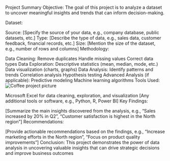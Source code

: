Project Summary
Objective: The goal of this project is to analyze a dataset to uncover meaningful insights and trends that can inform decision-making.

Dataset:

Source: [Specify the source of your data, e.g., company database, public datasets, etc.]
Type: [Describe the type of data, e.g., sales data, customer feedback, financial records, etc.]
Size: [Mention the size of the dataset, e.g., number of rows and columns]
Methodology:

Data Cleaning:
Remove duplicates
Handle missing values
Correct data types
Data Exploration:
Descriptive statistics (mean, median, mode, etc.)
Data visualization (charts, graphs)
Data Analysis:
Identify patterns and trends
Correlation analysis
Hypothesis testing
Advanced Analysis (if applicable):
Predictive modeling
Machine learning algorithms
Tools Used:
![Coffee project picture](https://github.com/user-attachments/assets/00d68582-151b-4295-af94-21bcae259f4d)

Microsoft Excel for data cleaning, exploration, and visualization
[Any additional tools or software, e.g., Python, R, Power BI]
Key Findings:

[Summarize the main insights discovered from the analysis, e.g., “Sales increased by 20% in Q2”, “Customer satisfaction is highest in the North region”]
Recommendations:

[Provide actionable recommendations based on the findings, e.g., “Increase marketing efforts in the North region”, “Focus on product quality improvements”]
Conclusion: This project demonstrates the power of data analysis in uncovering valuable insights that can drive strategic decisions and improve business outcomes
